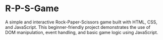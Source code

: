 # R-P-S-Game
A simple and interactive Rock-Paper-Scissors game built with HTML, CSS, and JavaScript. This beginner-friendly project demonstrates the use of DOM manipulation, event handling, and basic game logic using JavaScript.
